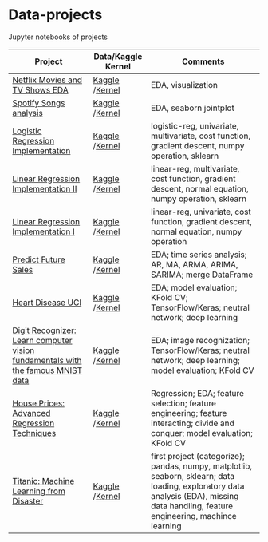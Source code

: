 # Data-projects
Jupyter notebooks of projects

| Project                                      | Data/Kaggle Kernel                          | Comments | 
| -------------------------------------------- | -----------                                 | -------- |
| [Netflix Movies and TV Shows EDA](https://github.com/abigcleverdog/Data-projects/blob/master/netflix-movies-and-tv-shows-eda.ipynb) | [Kaggle](https://www.kaggle.com/shivamb/netflix-shows) /[Kernel](https://www.kaggle.com/abigcleverdog/netflix-movies-and-tv-shows-eda)     | EDA, visualization  |
| [Spotify Songs analysis](https://github.com/abigcleverdog/Data-projects/blob/master/spotify-songs-analysis.ipynb) | [Kaggle](https://www.kaggle.com/leonardopena/top50spotify2019) /[Kernel](https://www.kaggle.com/abigcleverdog/spotify-songs-analysis)     | EDA, seaborn jointplot  |
| [Logistic Regression Implementation](https://github.com/abigcleverdog/Data-projects/blob/master/ml-algorithm-implementation-logistic-reg.ipynb) | [Kaggle](https://www.kaggle.com/russellyates88/suicide-rates-overview-1985-to-2016) /[Kernel](https://www.kaggle.com/abigcleverdog/ml-algorithm-implementation-logistic-reg)     | logistic-reg, univariate, multivariate, cost function, gradient descent, numpy operation, sklearn  |
| [Linear Regression Implementation II](https://github.com/abigcleverdog/Data-projects/blob/master/ml-algorithm-implementation-linear-reg-multivar.ipynb) | [Kaggle](https://www.kaggle.com/russellyates88/suicide-rates-overview-1985-to-2016) /[Kernel](https://www.kaggle.com/abigcleverdog/ml-algorithm-implementation-linear-reg-multivar)     | linear-reg, multivariate, cost function, gradient descent, normal equation, numpy operation, sklearn  |
| [Linear Regression Implementation I](https://github.com/abigcleverdog/Data-projects/blob/master/basic-ml-algorithm-implementation-linear-reg.ipynb) | [Kaggle](https://www.kaggle.com/russellyates88/suicide-rates-overview-1985-to-2016) /[Kernel](https://www.kaggle.com/abigcleverdog/basic-ml-algorithm-implementation-linear-reg)     | linear-reg, univariate, cost function, gradient descent, normal equation, numpy operation  |
| [Predict Future Sales](https://github.com/abigcleverdog/Data-projects/blob/master/predict-future-sales-ts-i.ipynb) | [Kaggle](https://www.kaggle.com/c/competitive-data-science-predict-future-sales) /[Kernel](https://www.kaggle.com/abigcleverdog/predict-future-sales-ts-i)     | EDA; time series analysis; AR, MA, ARMA, ARIMA, SARIMA; merge DataFrame  |
| [Heart Disease UCI](https://github.com/abigcleverdog/Data-projects/blob/master/heart-disease-uci-prediction.ipynb) | [Kaggle](https://www.kaggle.com/ronitf/heart-disease-uci) /[Kernel](https://www.kaggle.com/abigcleverdog/heart-disease-uci-prediction/)     | EDA; model evaluation; KFold CV; TensorFlow/Keras; neutral network; deep learning  |
| [Digit Recognizer: Learn computer vision fundamentals with the famous MNIST data](https://github.com/abigcleverdog/Data-projects/blob/master/digit-recognizer-starter.ipynb) | [Kaggle](https://www.kaggle.com/c/digit-recognizer/data) /[Kernel](https://www.kaggle.com/abigcleverdog/digit-recognizer-starter)     | EDA; image recognization; TensorFlow/Keras; neutral network; deep learning; model evaluation; KFold CV |
| [House Prices: Advanced Regression Techniques](https://github.com/abigcleverdog/Data-projects/blob/master/house-price-prediction.ipynb) | [Kaggle](https://www.kaggle.com/c/house-prices-advanced-regression-techniques/data) /[Kernel](https://www.kaggle.com/abigcleverdog/titanic-starter-kernel)     | Regression; EDA; feature selection; feature engineering; feature interacting; divide and conquer; model evaluation; KFold CV |
| [Titanic: Machine Learning from Disaster](https://github.com/abigcleverdog/Data-projects/blob/master/titanic-starter-kernel.ipynb)    | [Kaggle](https://www.kaggle.com/c/titanic/data) /[Kernel](https://www.kaggle.com/abigcleverdog/titanic-starter-kernel)      | first project (categorize); pandas, numpy, matplotlib, seaborn, sklearn; data loading, exploratory data analysis (EDA), missing data handling, feature engineering, machince learning | 